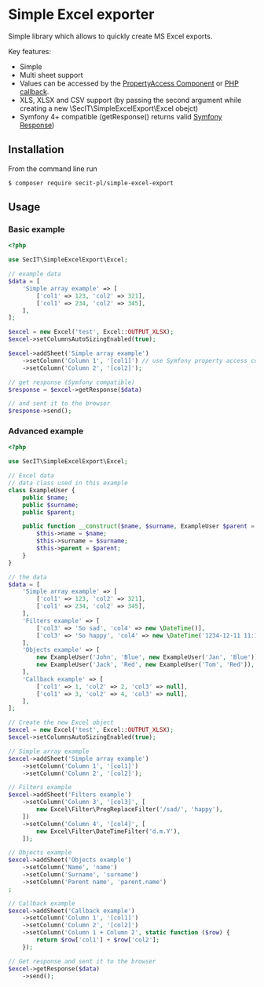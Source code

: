 # Simple Excel exporter

Simple library which allows to quickly create MS Excel exports.

Key features:
 - Simple
 - Multi sheet support
 - Values can be accessed by the [PropertyAccess Component](https://symfony.com/doc/current/components/property_access.html) or [PHP callback](https://www.php.net/manual/en/language.types.callable.php).
 - XLS, XLSX and CSV support (by passing the second argument while creating a new \SecIT\SimpleExcelExport\Excel obejct)
 - Symfony 4+ compatible (getResponse() returns valid [Symfony Response](https://symfony.com/doc/current/components/http_foundation.html#response))
 
## Installation

From the command line run

```
$ composer require secit-pl/simple-excel-export
```

## Usage

### Basic example

```php
<?php

use SecIT\SimpleExcelExport\Excel;

// example data
$data = [
    'Simple array example' => [
        ['col1' => 123, 'col2' => 321],
        ['col1' => 234, 'col2' => 345],
    ],
];

$excel = new Excel('test', Excel::OUTPUT_XLSX);
$excel->setColumnsAutoSizingEnabled(true);

$excel->addSheet('Simple array example')
    ->setColumn('Column 1', '[col1]') // use Symfony property access component notation or callback
    ->setColumn('Column 2', '[col2]');

// get response (Symfony compatible) 
$response = $excel->getResponse($data)

// and sent it to the browser
$response->send();
```

### Advanced example

```php
<?php

use SecIT\SimpleExcelExport\Excel;

// Excel data
// data class used in this example
class ExampleUser {
    public $name;
    public $surname;
    public $parent;

    public function __construct($name, $surname, ExampleUser $parent = null) {
        $this->name = $name;
        $this->surname = $surname;
        $this->parent = $parent;
    }
}

// the data
$data = [
    'Simple array example' => [
        ['col1' => 123, 'col2' => 321],
        ['col1' => 234, 'col2' => 345],
    ],
    'Filters example' => [
        ['col3' => 'So sad', 'col4' => new \DateTime()],
        ['col3' => 'So happy', 'col4' => new \DateTime('1234-12-11 11:11:22')],
    ],
    'Objects example' => [
        new ExampleUser('John', 'Blue', new ExampleUser('Jan', 'Blue')),
        new ExampleUser('Jack', 'Red', new ExampleUser('Tom', 'Red')),
    ],
    'Callback example' => [
        ['col1' => 1, 'col2' => 2, 'col3' => null],
        ['col1' => 3, 'col2' => 4, 'col3' => null],
    ],
];

// Create the new Excel object
$excel = new Excel('test', Excel::OUTPUT_XLSX);
$excel->setColumnsAutoSizingEnabled(true);

// Simple array example
$excel->addSheet('Simple array example')
    ->setColumn('Column 1', '[col1]')
    ->setColumn('Column 2', '[col2]');

// Filters example
$excel->addSheet('Filters example')
    ->setColumn('Column 3', '[col3]', [
        new Excel\Filter\PregReplaceFilter('/sad/', 'happy'),
    ])
    ->setColumn('Column 4', '[col4]', [
        new Excel\Filter\DateTimeFilter('d.m.Y'),
    ]);

// Objects example
$excel->addSheet('Objects example')
    ->setColumn('Name', 'name')
    ->setColumn('Surname', 'surname')
    ->setColumn('Parent name', 'parent.name')
;

// Callback example
$excel->addSheet('Callback example')
    ->setColumn('Column 1', '[col1]')
    ->setColumn('Column 2', '[col2]')
    ->setColumn('Column 1 + Column 2', static function ($row) {
        return $row['col1'] + $row['col2'];
    });

// Get response and sent it to the browser
$excel->getResponse($data)
    ->send();
```